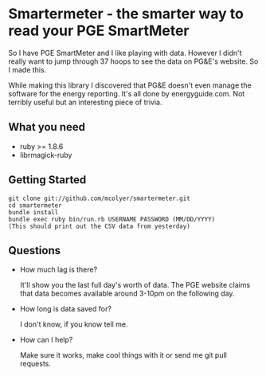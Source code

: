 Smartermeter - the smarter way to read your PGE SmartMeter
=========================================================

So I have PGE SmartMeter and I like playing with data. However I didn't really
want to jump through 37 hoops to see the data on PG&E's website. So I made
this.

While making this library I discovered that PG&E doesn't even manage the
software for the energy reporting. It's all done by energyguide.com. Not
terribly useful but an interesting piece of trivia.

What you need
-------------

* ruby >= 1.8.6
* librmagick-ruby

Getting Started
---------------

    git clone git://github.com/mcolyer/smartermeter.git
    cd smartermeter
    bundle install
    bundle exec ruby bin/run.rb USERNAME PASSWORD (MM/DD/YYYY)
    (This should print out the CSV data from yesterday)

Questions
---------

* How much lag is there?

  It'll show you the last full day's worth of data. The PGE website claims that
  data becomes available around 3-10pm on the following day.

* How long is data saved for?

  I don't know, if you know tell me.

* How can I help?

  Make sure it works, make cool things with it or send me git pull requests.
